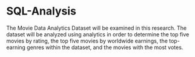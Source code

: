 # SQL-Analysis
The Movie Data Analytics Dataset will be examined in this research. The dataset will be analyzed using analytics in order to determine the top five movies by rating, the top five movies by worldwide earnings, the top-earning genres within the dataset, and the movies with the most votes. 
